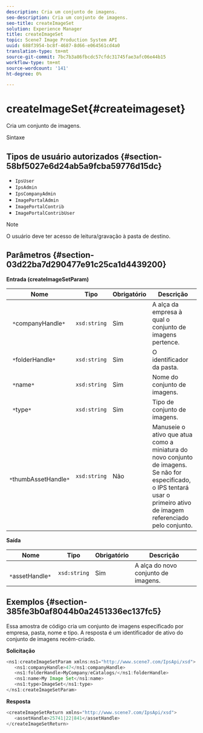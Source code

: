 ```yaml
---
description: Cria um conjunto de imagens.
seo-description: Cria um conjunto de imagens.
seo-title: createImageSet
solution: Experience Manager
title: createImageSet
topic: Scene7 Image Production System API
uuid: 688f3954-bc8f-4687-8d66-e064561cd4a0
translation-type: tm+mt
source-git-commit: 7bc7b3a86fbcdc57cfdc31745fae3afc06e44b15
workflow-type: tm+mt
source-wordcount: '141'
ht-degree: 0%

---
```



# createImageSet{#createimageset}

Cria um conjunto de imagens.

Sintaxe

## Tipos de usuário autorizados {#section-58bf5027e6d24ab5a9fcba59776d15dc}

* `IpsUser`
* `IpsAdmin`
* `IpsCompanyAdmin`
* `ImagePortalAdmin`
* `ImagePortalContrib`
* `ImagePortalContribUser`

>[!NOTE]
>
>O usuário deve ter acesso de leitura/gravação à pasta de destino.

## Parâmetros {#section-03d22ba7d290477e91c25ca1d4439200}

**Entrada (createImageSetParam)**

| Nome | Tipo | Obrigatório | Descrição |
|---|---|---|---|
| ` *`companyHandle`*` | `xsd:string` | Sim | A alça da empresa à qual o conjunto de imagens pertence. |
| ` *`folderHandle`*` | `xsd:string` | Sim | O identificador da pasta. |
| ` *`name`*` | `xsd:string` | Sim | Nome do conjunto de imagens. |
| ` *`type`*` | `xsd:string` | Sim | Tipo de conjunto de imagens. |
| ` *`thumbAssetHandle`*` | `xsd:string` | Não | Manuseie o ativo que atua como a miniatura do novo conjunto de imagens. Se não for especificado, o IPS tentará usar o primeiro ativo de imagem referenciado pelo conjunto. |

**Saída**

| Nome | Tipo | Obrigatório | Descrição |
|---|---|---|---|
| ` *`assetHandle`*` | `xsd:string` | Sim | A alça do novo conjunto de imagens. |

## Exemplos {#section-385fe3b0af8044b0a2451336ec137fc5}

Essa amostra de código cria um conjunto de imagens especificado por empresa, pasta, nome e tipo. A resposta é um identificador de ativo do conjunto de imagens recém-criado.

**Solicitação**

```java
<ns1:createImageSetParam xmlns:ns1="http://www.scene7.com/IpsApi/xsd">
   <ns1:companyHandle>47</ns1:companyHandle>
   <ns1:folderHandle>MyCompany/eCatalogs/</ns1:folderHandle>
   <ns1:name>My Image Set</ns1:name>
   <ns1:type>ImageSet</ns1:type>
</ns1:createImageSetParam>
```

**Resposta**

```java
<createImageSetReturn xmlns="http://www.scene7.com/IpsApi/xsd">
   <assetHandle>25741|22|841</assetHandle>
</createImageSetReturn>
```

